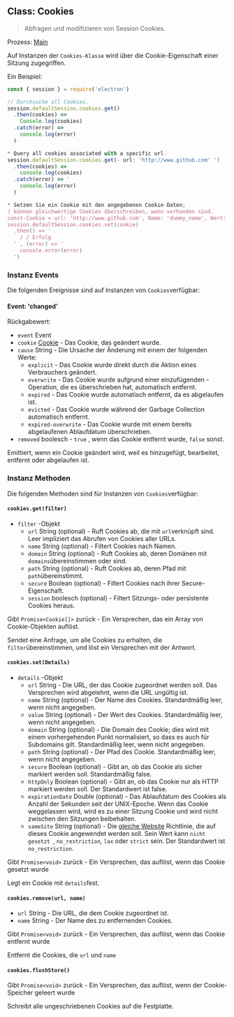 ## Class: Cookies

> Abfragen und modifizieren von Session Cookies.

Prozess: [Main](../glossary.md#main-process)

Auf Instanzen der `Cookies-Klasse` wird über die Cookie-Eigenschaft einer Sitzung zugegriffen.

Ein Beispiel:

```javascript
const { session } = require('electron')

// Durchsuche all Cookies.
session.defaultSession.cookies.get()
  .then(cookies) =>
    Console.log(cookies)
  .catch(error) =>
    console.log(error)
  )

* Query all cookies associated with a specific url.
session.defaultSession.cookies.get(- url: 'http://www.github.com' ')
  .then(cookies) =>
    console.log(cookies)
  .catch(error) => '
    console.log(error)
  )

* Setzen Sie ein Cookie mit den angegebenen Cookie-Daten;
/ können gleichwertige Cookies überschreiben, wenn vorhanden sind.
const-Cookie = url: 'http://www.github.com', Name: 'dummy_name', Wert: 'dummy' '
session.defaultSession.cookies.set(cookie)
  .then() => '
    / / Erfolg
  ' , (error) => '
    console.error(error)
  ')
```

### Instanz Events

Die folgenden Ereignisse sind auf Instanzen von `Cookies`verfügbar:

#### Event: 'changed'

Rückgabewert:

* `event` Event
* `cookie` [Cookie](structures/cookie.md) - Das Cookie, das geändert wurde.
* `cause` String - Die Ursache der Änderung mit einem der folgenden Werte:
  * `explicit` - Das Cookie wurde direkt durch die Aktion eines Verbrauchers geändert.
  * `overwrite` - Das Cookie wurde aufgrund einer einzufügenden -Operation, die es überschrieben hat, automatisch entfernt.
  * `expired` - Das Cookie wurde automatisch entfernt, da es abgelaufen ist.
  * `evicted` - Das Cookie wurde während der Garbage Collection automatisch entfernt.
  * `expired-overwrite` - Das Cookie wurde mit einem bereits abgelaufenen Ablaufdatum überschrieben.
* `removed` boolesch - `true` , wenn das Cookie entfernt wurde, `false` sonst.

Emittiert, wenn ein Cookie geändert wird, weil es hinzugefügt, bearbeitet, entfernt oder abgelaufen ist.

### Instanz Methoden

Die folgenden Methoden sind für Instanzen von `Cookies`verfügbar:

#### `cookies.get(filter)`

* `filter` -Objekt
  * `url` String (optional) - Ruft Cookies ab, die mit `url`verknüpft sind. Leer impliziert das Abrufen von Cookies aller URLs.
  * `name` String (optional) - Filtert Cookies nach Namen.
  * `domain` String (optional) - Ruft Cookies ab, deren Domänen mit `domains`übereinstimmen oder sind.
  * `path` String (optional) - Ruft Cookies ab, deren Pfad mit `path`übereinstimmt.
  * `secure` Boolean (optional) - Filtert Cookies nach ihrer Secure-Eigenschaft.
  * `session` boolesch (optional) - Filtert Sitzungs- oder persistente Cookies heraus.

Gibt `Promise<Cookie[]>` zurück - Ein Versprechen, das ein Array von Cookie-Objekten auflöst.

Sendet eine Anfrage, um alle Cookies zu erhalten, die `filter`übereinstimmen, und löst ein Versprechen mit der Antwort.

#### `cookies.set(Details)`

* `details` -Objekt
  * `url` String - Die URL, der das Cookie zugeordnet werden soll. Das Versprechen wird abgelehnt, wenn die URL ungültig ist.
  * `name` String (optional) - Der Name des Cookies. Standardmäßig leer, wenn nicht angegeben.
  * `value` String (optional) - Der Wert des Cookies. Standardmäßig leer, wenn nicht angegeben.
  * `domain` String (optional) - Die Domain des Cookie; dies wird mit einem vorhergehenden Punkt normalisiert, so dass es auch für Subdomains gilt. Standardmäßig leer, wenn nicht angegeben.
  * `path` String (optional) - Der Pfad des Cookie. Standardmäßig leer, wenn nicht angegeben.
  * `secure` Boolean (optional) - Gibt an, ob das Cookie als sicher markiert werden soll. Standardmäßig false.
  * `httpOnly` Boolean (optional) - Gibt an, ob das Cookie nur als HTTP markiert werden soll. Der Standardwert ist false.
  * `expirationDate` Double (optional) - Das Ablaufdatum des Cookies als Anzahl der Sekunden seit der UNIX-Epoche. Wenn das Cookie weggelassen wird, wird es zu einer Sitzung Cookie und wird nicht zwischen den Sitzungen beibehalten.
  * `sameSite` String (optional) - Die [gleiche Website](https://developer.mozilla.org/en-US/docs/Web/HTTP/Cookies#SameSite_cookies) Richtlinie, die auf dieses Cookie angewendet werden soll.  Sein Wert kann `nicht gesetzt `, `no_restriction`, `lax` oder `strict` sein.  Der Standardwert ist `no_restriction`.

Gibt `Promise<void>` zurück - Ein Versprechen, das auflöst, wenn das Cookie gesetzt wurde

Legt ein Cookie mit `details`fest.

#### `cookies.remove(url, name)`

* `url` String - Die URL, die dem Cookie zugeordnet ist.
* `name` String - Der Name des zu entfernenden Cookies.

Gibt `Promise<void>` zurück - Ein Versprechen, das auflöst, wenn das Cookie entfernt wurde

Entfernt die Cookies, die `url` und `name`

#### `cookies.flushStore()`

Gibt `Promise<void>` zurück - Ein Versprechen, das auflöst, wenn der Cookie-Speicher geleert wurde

Schreibt alle ungeschriebenen Cookies auf die Festplatte.
